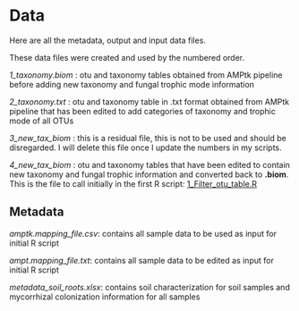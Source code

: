 # Data

Here are all the metadata, output and input data files. 

These data files were created and used by the numbered order. 


*1_taxonomy.biom* : otu and taxonomy tables obtained from AMPtk pipeline before adding new taxonomy and fungal trophic mode information

*2_taxonomy.txt* : otu and taxonomy table in .txt format obtained from AMPtk pipeline that has been edited to add categories of 
   taxonomy and trophic mode of all OTUs 

*3_new_tax_biom* : this is a residual file, this is not to be used and should be disregarded. I will delete this file once I update the numbers in my scripts. 

*4_new_tax_biom* : otu and taxonomy tables that have been edited to contain new taxonomy and fungal trophic information and converted back to **.biom**. This is the file to call initially in the first R script: [1_Filter_otu_table.R](https://github.com/bc-anaisabel/juniperus_paper/tree/master/bin/1_Filter_otu_table.R)
   
   

## Metadata 

*amptk.mapping_file.csv*: contains all sample data to be used as input for initial R script 

*ampt.mapping_file.txt*: contains all sample data to be edited as input for initial R script 

*metadata_soil_roots.xlsx*: contains soil characterization for soil samples and mycorrhizal colonization information for all samples 



